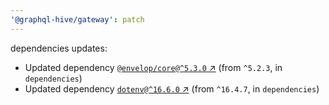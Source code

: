 ```yaml
---
'@graphql-hive/gateway': patch
---
```


dependencies updates: 

- Updated dependency [`@envelop/core@^5.3.0` ↗︎](https://www.npmjs.com/package/@envelop/core/v/5.3.0) (from `^5.2.3`, in `dependencies`)
- Updated dependency [`dotenv@^16.6.0` ↗︎](https://www.npmjs.com/package/dotenv/v/16.6.0) (from `^16.4.7`, in `dependencies`)
